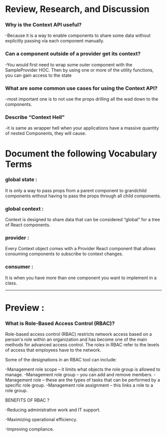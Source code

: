# Review, Research, and Discussion


### Why is the Context API useful?

-Because it is a way to enable components to share some data without explicitly passing via each component manually.


### Can a component outside of a provider get its context?

-You would first need to wrap some outer component with the SampleProvider HOC. Then by using one or more of the utility functions, you can gain access to the state


### What are some common use cases for using the Context API?

-most important one is to not use the props drilling all the wad down to the components.


### Describe “Context Hell”

-it is same as wrapper hell when your applications have a massive quantity of nested Components, they will cause.

# Document the following Vocabulary Terms

### global state : 

It is only a way to pass props from a parent component to grandchild components without having to pass the props through all child components.


### global context :

Context is designed to share data that can be considered “global” for a tree of React components.


### provider :

Every Context object comes with a Provider React component that allows consuming components to subscribe to context changes.


### consumer :

It is when you have more than one component you want to implement in a class.

------------------------------------------------

# Preview :

### What is Role-Based Access Control (RBAC)?

Role-based access control (RBAC) restricts network access based on a person's role within an organization and has become one of the main methods for advanced access control. The roles in RBAC refer to the levels of access that employees have to the network.


Some of the designations in an RBAC tool can include:

-Management role scope – it limits what objects the role group is allowed to manage.
-Management role group – you can add and remove members.
-Management role – these are the types of tasks that can be performed by a specific role group.
-Management role assignment – this links a role to a role group.


BENEFITS OF RBAC ?

-Reducing administrative work and IT support.

-Maximizing operational efficiency. 

-Improving compliance.

